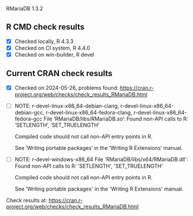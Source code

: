 RMariaDB 1.3.2

## R CMD check results

- [x] Checked locally, R 4.3.3
- [x] Checked on CI system, R 4.4.0
- [x] Checked on win-builder, R devel

## Current CRAN check results

- [x] Checked on 2024-05-26, problems found: https://cran.r-project.org/web/checks/check_results_RMariaDB.html
- [ ] NOTE: r-devel-linux-x86_64-debian-clang, r-devel-linux-x86_64-debian-gcc, r-devel-linux-x86_64-fedora-clang, r-devel-linux-x86_64-fedora-gcc
     File ‘RMariaDB/libs/RMariaDB.so’:
     Found non-API calls to R: ‘SETLENGTH’, ‘SET_TRUELENGTH’
     
     Compiled code should not call non-API entry points in R.
     
     See ‘Writing portable packages’ in the ‘Writing R Extensions’ manual.
- [ ] NOTE: r-devel-windows-x86_64
     File 'RMariaDB/libs/x64/RMariaDB.dll':
     Found non-API calls to R: 'SETLENGTH', 'SET_TRUELENGTH'
     
     Compiled code should not call non-API entry points in R.
     
     See 'Writing portable packages' in the 'Writing R Extensions' manual.

Check results at: https://cran.r-project.org/web/checks/check_results_RMariaDB.html
